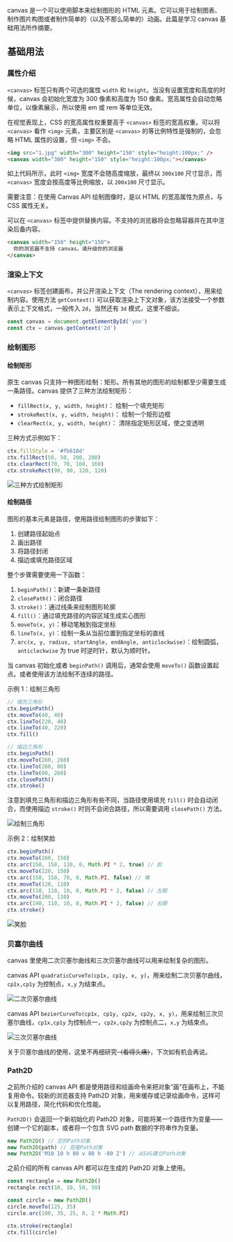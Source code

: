 [pixiv: 47707282]: # 'https://chanshiyu.com/poi/2019/27.jpg'

canvas 是一个可以使用脚本来绘制图形的 HTML 元素。它可以用于绘制图表、制作图片构图或者制作简单的（以及不那么简单的）动画。此篇是学习 canvas 基础用法所作摘要。

## 基础用法

### 属性介绍

`<canvas>` 标签只有两个可选的属性 `width` 和 `height`。当没有设置宽度和高度的时候，canvas 会初始化宽度为 300 像素和高度为 150 像素。宽高属性会自动忽略单位，以像素展示，所以使用 em 或 rem 等单位无效。

在视觉表现上，CSS 的宽高属性权重要高于 `<canvas>` 标签的宽高权重。可以将 `<canvas>` 看作 `<img>` 元素，主要区别是 `<canvas>` 的等比例特性是强制的，会忽略 HTML 属性的设置，但 `<img>` 不会。

```html
<img src="1.jpg" width="300" height="150" style="height:100px;" />
<canvas width="300" height="150" style="height:100px;"></canvas>
```

如上代码所示，此时 `<img>` 宽度不会随高度缩放，最终以 `300x100` 尺寸显示，而 `<canvas>` 宽度会按高度等比例缩放，以 `200x100` 尺寸显示。

需要注意：在使用 Canvas API 绘制图像时，是以 HTML 的宽高属性为原点，与 CSS 属性无关。

可以在 `<canvas>` 标签中提供替换内容。不支持的浏览器将会忽略容器并在其中渲染后备内容。

```html
<canvas width="150" height="150">
  你的浏览器不支持 canvas，请升级你的浏览器
</canvas>
```

### 渲染上下文

`<canvas>` 标签创建画布，并公开渲染上下文（The rendering context），用来绘制内容。使用方法 `getContext()` 可以获取渲染上下文对象，该方法接受一个参数表示上下文格式，一般传入 `2d`，当然还有 `3d` 模式，这里不细谈。

```javascript
const canvas = document.getElementById('yoo')
const ctx = canvas.getContext('2d')
```

### 绘制图形

#### 绘制矩形

原生 canvas 只支持一种图形绘制：矩形。所有其他的图形的绘制都至少需要生成一条路径。canvas 提供了三种方法绘制矩形：

- `fillRect(x, y, width, height)`： 绘制一个填充矩形
- `strokeRect(x, y, width, height)`： 绘制一个矩形边框
- `clearRect(x, y, width, height)`： 清除指定矩形区域，使之变透明

三种方式示例如下：

```javascript
ctx.fillStyle = '#fb618d'
ctx.fillRect(50, 50, 200, 200)
ctx.clearRect(70, 70, 160, 160)
ctx.strokeRect(90, 90, 120, 120)
```

![三种方式绘制矩形](https://chanshiyu.com/poi/2019/三种方式绘制矩形.png)

#### 绘制路径

图形的基本元素是路径，使用路径绘制图形的步骤如下：

1. 创建路径起始点
2. 画出路径
3. 将路径封闭
4. 描边或填充路径区域

整个步骤需要使用一下函数：

1. `beginPath()`：新建一条新路径
2. `closePath()`：闭合路径
3. `stroke()`：通过线条来绘制图形轮廓
4. `fill()`：通过填充路径的内容区域生成实心图形
5. `moveTo(x, y)`：移动笔触到指定坐标
6. `lineTo(x, y)`：绘制一条从当前位置到指定坐标的直线
7. `arc(x, y, radius, startAngle, endAngle, anticlockwise)`：绘制圆弧，`anticlockwise` 为 true 时逆时针，默认为顺时针。

当 canvas 初始化或者 `beginPath()` 调用后，通常会使用 `moveTo()` 函数设置起点。或者使用该方法绘制不连续的路径。

示例 1：绘制三角形

```javascript
// 填充三角形
ctx.beginPath()
ctx.moveTo(40, 40)
ctx.lineTo(220, 40)
ctx.lineTo(40, 220)
ctx.fill()

// 描边三角形
ctx.beginPath()
ctx.moveTo(260, 260)
ctx.lineTo(260, 80)
ctx.lineTo(80, 260)
ctx.closePath()
ctx.stroke()
```

注意到填充三角形和描边三角形有些不同，当路径使用填充 `fill()` 时会自动闭合，而使用描边 `stroke()` 时则不会闭合路径，所以需要调用 `closePath()` 方法。

![绘制三角形](https://chanshiyu.com/poi/2019/绘制三角形.png)

示例 2：绘制笑脸

```javascript
ctx.beginPath()
ctx.moveTo(260, 150)
ctx.arc(150, 150, 110, 0, Math.PI * 2, true) // 脸
ctx.moveTo(220, 150)
ctx.arc(150, 150, 70, 0, Math.PI, false) // 嘴
ctx.moveTo(120, 110)
ctx.arc(110, 110, 10, 0, Math.PI * 2, false) // 左眼
ctx.moveTo(200, 110)
ctx.arc(190, 110, 10, 0, Math.PI * 2, false) // 右眼
ctx.stroke()
```

![笑脸](https://chanshiyu.com/poi/2019/笑脸.png)

### 贝塞尔曲线

canvas 里使用二次贝塞尔曲线和三次贝塞尔曲线可以用来绘制复杂的图形。

canvas API `quadraticCurveTo(cp1x, cp1y, x, y)`，用来绘制二次贝塞尔曲线，`cp1x,cp1y` 为控制点，`x,y` 为结束点。

![二次贝塞尔曲线](https://chanshiyu.com/poi/2019/二次贝塞尔曲线.gif)

canvas API `bezierCurveTo(cp1x, cp1y, cp2x, cp2y, x, y)`，用来绘制三次贝塞尔曲线，`cp1x,cp1y` 为控制点一，`cp2x,cp2y` 为控制点二，`x,y` 为结束点。

![三次贝塞尔曲线](https://chanshiyu.com/poi/2019/三次贝塞尔曲线.gif)

关于贝塞尔曲线的使用，这里不再细研究~~（看得头痛）~~，下次如有机会再说。

### Path2D

之前所介绍的 canvas API 都是使用路径和绘画命令来把对象“画”在画布上，不能复用命令。较新的浏览器支持 Path2D 对象，用来缓存或记录绘画命令，这样可以复用路径，简化代码和优化性能。

`Path2D()` 会返回一个新初始化的 Path2D 对象，可能将某一个路径作为变量——创建一个它的副本，或者将一个包含 SVG path 数据的字符串作为变量。

```javascript
new Path2D() // 空的Path对象
new Path2D(path) // 克隆Path对象
new Path2D('M10 10 h 80 v 80 h -80 Z') // 从SVG建立Path对象
```

之前介绍的所有 canvas API 都可以在生成的 Path2D 对象上使用。

```javascript
const rectangle = new Path2D()
rectangle.rect(10, 10, 50, 50)

const circle = new Path2D()
circle.moveTo(125, 35)
circle.arc(100, 35, 25, 0, 2 * Math.PI)

ctx.stroke(rectangle)
ctx.fill(circle)
```
